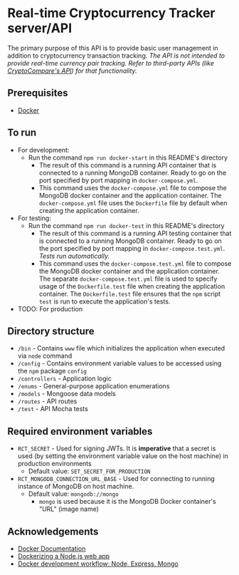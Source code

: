 # Real-time Cryptocurrency Tracker server/API

The primary purpose of this API is to provide basic user management in addition to cryptocurrency transaction tracking. _The API is not intended to provide real-time currency pair tracking. Refer to third-party APIs (like [CryptoCompare's API](https://www.cryptocompare.com/api/#)) for that functionality._

## Prerequisites
* [Docker](https://www.docker.com/)

## To run
* For development:
  - Run the command `npm run docker-start` in this README's directory
    - The result of this command is a running API container that is connected to a running MongoDB container. Ready to go on the port specified by port mapping in `docker-compose.yml`.
    - This command uses the `docker-compose.yml` file to compose the MongoDB docker container and the application container. The `docker-compose.yml` file uses the `Dockerfile` file by default when creating the application container.
* For testing:
  - Run the command `npm run docker-test` in this README's directory
    - The result of this command is a running API testing container that is connected to a running MongoDB container. Ready to go on the port specified by port mapping in `docker-compose.test.yml`. *Tests run automatically.*
    - This command uses the `docker-compose.test.yml` file to compose the MongoDB docker container and the application container. The separate `docker-compose.test.yml` file is used to specify usage of the `Dockerfile.test` file when creating the application container. The `Dockerfile.test` file ensures that the `npm` script `test` is run to execute the application's tests.
* TODO: For production

## Directory structure
* `/bin` - Contains `www` file which initializes the application when executed via `node` command
* `/config` - Contains environment variable values to be accessed using the `npm` package `config`
* `/controllers` - Application logic
* `/enums` - General-purpose application enumerations
* `/models` - Mongoose data models
* `/routes` - API routes
* `/test` - API Mocha tests

## Required environment variables
  - `RCT_SECRET` - Used for signing JWTs. It is **imperative** that a secret is used (by setting the environment variable value on the host machine) in production environments
    * Default value: `SET_SECRET_FOR_PRODUCTION`
  - `RCT_MONGODB_CONNECTION_URL_BASE` - Used for connecting to running instance of MongoDB on host machine.
    * Default value: `mongodb://mongo`
      - `mongo` is used because it is the MongoDB Docker container's "URL" (image name)

## Acknowledgements
  - [Docker Documentation](https://docs.docker.com/)
  - [Dockerizing a Node.js web app](https://goo.gl/8r2qwN)
  - [Docker development workflow: Node, Express, Mongo](https://goo.gl/z1hvJJ)